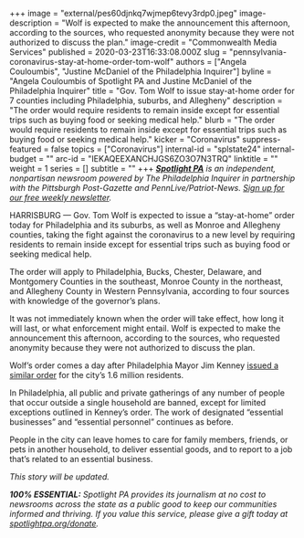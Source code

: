 +++
image = "external/pes60djnkq7wjmep6tevy3rdp0.jpeg"
image-description = "Wolf is expected to make the announcement this afternoon, according to the sources, who requested anonymity because they were not authorized to discuss the plan."
image-credit = "Commonwealth Media Services"
published = 2020-03-23T16:33:08.000Z
slug = "pennsylvania-coronavirus-stay-at-home-order-tom-wolf"
authors = ["Angela Couloumbis", "Justine McDaniel of the Philadelphia Inquirer"]
byline = "Angela Couloumbis of Spotlight PA and Justine McDaniel of the Philadelphia Inquirer"
title = "Gov. Tom Wolf to issue stay-at-home order for 7 counties including Philadelphia, suburbs, and Allegheny"
description = "The order would require residents to remain inside except for essential trips such as buying food or seeking medical help."
blurb = "The order would require residents to remain inside except for essential trips such as buying food or seeking medical help."
kicker = "Coronavirus"
suppress-featured = false
topics = ["Coronavirus"]
internal-id = "splstate24"
internal-budget = ""
arc-id = "IEKAQEEXANCHJGS6ZO3O7N3TRQ"
linktitle = ""
weight = 1
series = []
subtitle = ""
+++
<a href="https://www.spotlightpa.org/"><i><b>Spotlight PA</b></i></a><i> is an independent, nonpartisan newsroom powered by The Philadelphia Inquirer in partnership with the Pittsburgh Post-Gazette and PennLive/Patriot-News. </i><a href="https://www.spotlightpa.org/newsletters"><i>Sign up for our free weekly newsletter</i></a><i>.</i>

HARRISBURG — Gov. Tom Wolf is expected to issue a “stay-at-home” order today for Philadelphia and its suburbs, as well as Monroe and Allegheny counties, taking the fight against the coronavirus to a new level by requiring residents to remain inside except for essential trips such as buying food or seeking medical help.

The order will apply to Philadelphia, Bucks, Chester, Delaware, and Montgomery Counties in the southeast, Monroe County in the northeast, and Allegheny County in Western Pennsylvania, according to four sources with knowledge of the governor’s plans.

It was not immediately known when the order will take effect, how long it will last, or what enforcement might entail. Wolf is expected to make the announcement this afternoon, according to the sources, who requested anonymity because they were not authorized to discuss the plan.

Wolf’s order comes a day after Philadelphia Mayor Jim Kenney <a href="https://www.inquirer.com/health/coronavirus/stay-at-home-order-kenney-covid-19-coronavirus-wolf-murphy-20200323.html" target=_blank>issued a similar order</a> for the city’s 1.6 million residents.

In Philadelphia, all public and private gatherings of any number of people that occur outside a single household are banned, except for limited exceptions outlined in Kenney’s order. The work of designated “essential businesses” and “essential personnel” continues as before.

People in the city can leave homes to care for family members, friends, or pets in another household, to deliver essential goods, and to report to a job that’s related to an essential business.

<i>This story will be updated.</i>

<i><b>100% ESSENTIAL:</b></i><i> Spotlight PA provides its journalism at no cost to newsrooms across the state as a public good to keep our communities informed and thriving. If you value this service, please give a gift today at </i><a href="https://www.spotlightpa.org/donate"><i>spotlightpa.org/donate</i></a><i>.</i>

<script src="https://www.spotlightpa.org/embed.js" async></script><div data-spl-embed-version="1" data-spl-src="https://www.spotlightpa.org/embeds/tips/?tip_text=Do%20you%20have%20a%20tip%20about%20%3Cb%3Ehow%20Pa.'s%20government%20is%20responding%20to%20the%20coronavirus%3C%2Fb%3E%3F%20Tell%20us."></div>